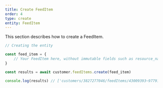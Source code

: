 ```yaml
---
title: Create FeedItem
order: 4
type: create
entity: FeedItem
---
```


This section describes how to create a FeedItem.

```javascript
// Creating the entity

const feed_item = {
    // Your FeedItem here, without immutable fields such as resource_name
}

const results = await customer.feedItems.create(feed_item)

console.log(results) // ['customers/3827277046/feedItems/43009393~9779152283']
```
